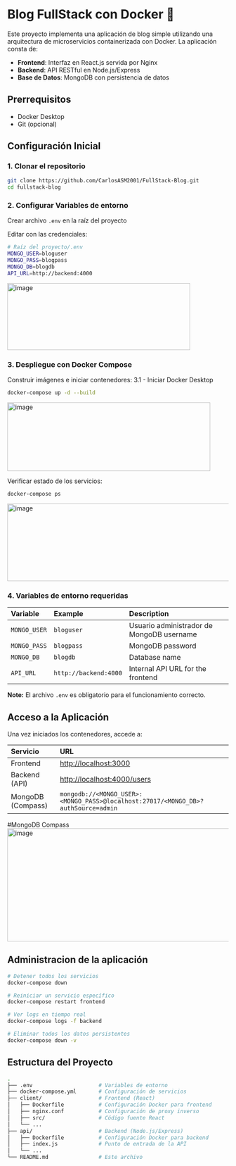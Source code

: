 
# Blog FullStack con Docker 🐳

Este proyecto implementa una aplicación de blog simple utilizando una arquitectura de microservicios containerizada con Docker. La aplicación consta de:
- **Frontend**: Interfaz en React.js servida por Nginx
- **Backend**: API RESTful en Node.js/Express
- **Base de Datos**: MongoDB con persistencia de datos

## Prerrequisitos
- Docker Desktop
- Git (opcional)

## Configuración Inicial

### 1. Clonar el repositorio
```bash
git clone https://github.com/CarlosASM2001/FullStack-Blog.git
cd fullstack-blog
```

### 2. Configurar Variables de entorno
Crear archivo ` .env ` en la raíz del proyecto

Editar con las credenciales:
```bash
# Raíz del proyecto/.env
MONGO_USER=bloguser
MONGO_PASS=blogpass
MONGO_DB=blogdb
API_URL=http://backend:4000
```
<img width="416" height="152" alt="image" src="https://github.com/user-attachments/assets/0e54e6a3-768f-4e06-95ce-0cee44fdbf7d" />

### 3. Despliegue con Docker Compose
Construir imágenes e iniciar contenedores:
3.1 - Iniciar Docker Desktop
```bash
docker-compose up -d --build
```
<img width="462" height="156" alt="image" src="https://github.com/user-attachments/assets/a3e3e79e-a8f3-40f2-87c9-e31ccb06fddd" />


Verificar estado de los servicios:
```bash
docker-compose ps
```
<img width="1563" height="176" alt="image" src="https://github.com/user-attachments/assets/5e8bb71c-1223-4369-aaab-072086384298" />

### 4. Variables de entorno requeridas


| Variable    | Example               | Description                           |
| :---------- | :-------------------- | :------------------------------------ |
| `MONGO_USER`| `bloguser`           | Usuario administrador de MongoDB username        |
| `MONGO_PASS`| `blogpass`   | MongoDB password                      |
| `MONGO_DB`  | `blogdb`              | Database name                         |
| `API_URL`   | `http://backend:4000` | Internal API URL for the frontend     |

**Note:** El archivo `.env` es obligatorio para el funcionamiento correcto.

## Acceso a la Aplicación

Una vez iniciados los contenedores, accede a:

| Servicio      | URL                                  |
| :------------ | :----------------------------------- |
| Frontend      | [http://localhost:3000](http://localhost:3000) |
| Backend (API) | [http://localhost:4000/users](http://localhost:4000/users) |
| MongoDB  (Compass)     | `mongodb://<MONGO_USER>:<MONGO_PASS>@localhost:27017/<MONGO_DB>?authSource=admin` |


#MongoDB Compass
<img width="813" height="257" alt="image" src="https://github.com/user-attachments/assets/109f739b-64a1-480b-bf33-6022196e2828" />


## Administracion de la aplicación
```bash
# Detener todos los servicios
docker-compose down

# Reiniciar un servicio específico
docker-compose restart frontend

# Ver logs en tiempo real
docker-compose logs -f backend

# Eliminar todos los datos persistentes
docker-compose down -v
```

## Estructura del Proyecto
```bash
.
├── .env                     # Variables de entorno
├── docker-compose.yml       # Configuración de servicios
├── client/                  # Frontend (React)
│   ├── Dockerfile           # Configuración Docker para frontend
│   ├── nginx.conf           # Configuración de proxy inverso
│   ├── src/                 # Código fuente React
│   └── ...                  
├── api/                     # Backend (Node.js/Express)
│   ├── Dockerfile           # Configuración Docker para backend
│   ├── index.js             # Punto de entrada de la API
│   └── ...                  
└── README.md                # Este archivo
```

